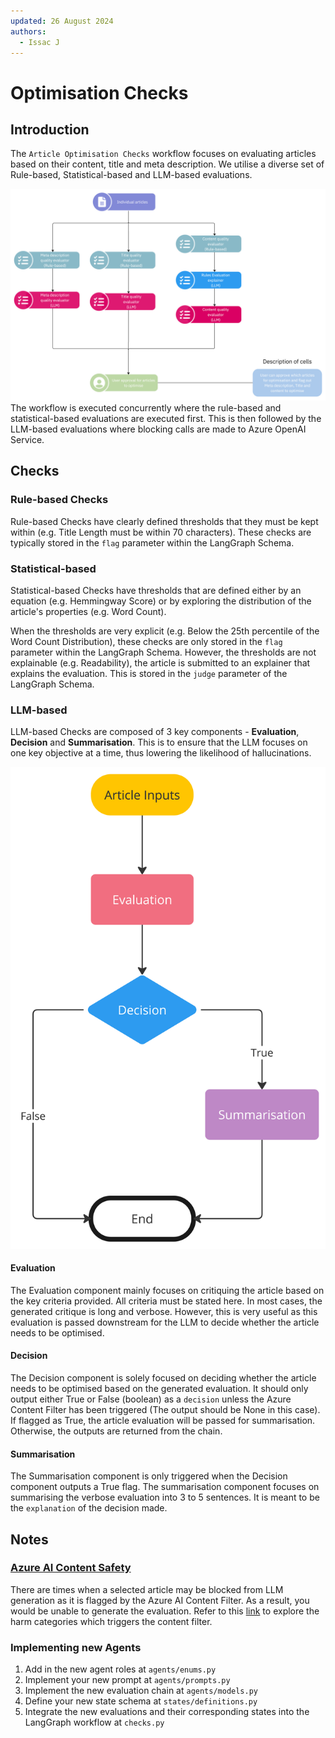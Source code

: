 ```yaml
---
updated: 26 August 2024
authors:
  - Issac J
---
```


# Optimisation Checks

## Introduction

The `Article Optimisation Checks` workflow focuses on evaluating articles based on their content, title and meta description. We utilise a diverse set of Rule-based, Statistical-based and LLM-based evaluations.

![Optimisation Checks Workflow](./img/optimisation_checks_workflow.jpg)
The workflow is executed concurrently where the rule-based and statistical-based evaluations are executed first. This is then followed by the LLM-based evaluations where blocking calls are made to Azure OpenAI Service.

## Checks

### Rule-based Checks

Rule-based Checks have clearly defined thresholds that they must be kept within (e.g. Title Length must be within 70 characters). These checks are typically stored in the `flag` parameter within the LangGraph Schema.

### Statistical-based

Statistical-based Checks have thresholds that are defined either by an equation (e.g. Hemmingway Score) or by exploring the distribution of the article's properties (e.g. Word Count).

When the thresholds are very explicit (e.g. Below the 25th percentile of the Word Count Distribution), these checks are only stored in the `flag` parameter within the LangGraph Schema.
However, the thresholds are not explainable (e.g. Readability), the article is submitted to an explainer that explains the evaluation. This is stored in the `judge` parameter of the LangGraph Schema.

### LLM-based

LLM-based Checks are composed of 3 key components - **Evaluation**, **Decision** and **Summarisation**. This is to ensure that the LLM focuses on one key objective at a time, thus lowering the likelihood of hallucinations.

![LLM-based Checks](./img/LLM_checks_chain.jpg)

#### Evaluation

The Evaluation component mainly focuses on critiquing the article based on the key criteria provided. All criteria must be stated here. In most cases, the generated critique is long and verbose. However, this is very useful as this evaluation is passed downstream for the LLM to decide whether the article needs to be optimised.

#### Decision

The Decision component is solely focused on deciding whether the article needs to be optimised based on the generated evaluation. It should only output either True or False (boolean) as a `decision` unless the Azure Content Filter has been triggered (The output should be None in this case). If flagged as True, the article evaluation will be passed for summarisation. Otherwise, the outputs are returned from the chain.

#### Summarisation

The Summarisation component is only triggered when the Decision component outputs a True flag. The summarisation component focuses on summarising the verbose evaluation into 3 to 5 sentences. It is meant to be the `explanation` of the decision made.

## Notes

### [Azure AI Content Safety](https://learn.microsoft.com/en-us/azure/ai-services/content-safety/overview)

There are times when a selected article may be blocked from LLM generation as it is flagged by the Azure AI Content Filter. As a result, you would be unable to generate the evaluation. Refer to this [link](https://learn.microsoft.com/en-us/azure/ai-services/content-safety/concepts/harm-categories) to explore the harm categories which triggers the content filter.

### Implementing new Agents

1. Add in the new agent roles at `agents/enums.py`
2. Implement your new prompt at `agents/prompts.py`
3. Implement the new evaluation chain at `agents/models.py`
4. Define your new state schema at `states/definitions.py`
5. Integrate the new evaluations and their corresponding states into the LangGraph workflow at `checks.py`
